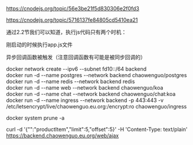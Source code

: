 https://cnodejs.org/topic/56e3be21f5d830306e2f0fd3

https://cnodejs.org/topic/5716137fe84805cd5410ea21

通过2.2节我们可以知道，执行js代码只有两个时机：

刚启动的时候执行app.js文件

异步回调函数被触发（注意回调函数有可能是被同步回调的）

docker network create --ipv6 --subnet fd10::/64 backend<br>
docker run -d --name postgres --network backend chaowenguo/postgres<br>
docker run -d --name redis --network backend redis<br>
docker run -d --name web --network backend chaowenguo/koa<br>
docker run -d --name chat --network backend chaowenguo/chat:koa<br>
docker run -d --name ingress --network backend -p 443:443 -v /etc/letsencrypt/live/chaowenguo.eu.org:/encrypt:ro chaowenguo/ingress

docker system prune -a

curl -d '{"":"productItem","limit":5,"offset":5}' -H 'Content-Type: text/plain' https://backend.chaowenguo.eu.org/web/ajax
